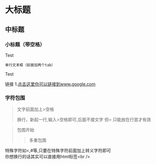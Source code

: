 大标题
=====

中标题
-----

### 小标题（带空格）

Test

    单行文本框（前面加两个tab）

Test

链接
1.[点击这里你可以链接到www.google.com](http://www.google.com)<br />

### 字符包围
> 文字前面加上>空格
>
> 换行，新起一行,输入>空格即可,后面不接文字
> 但> 只能放在行首才有效

> 包围开始
> > 多重包围

特殊字符如<,#等,只要在特殊字符前面加上转义字符即可<br />
你想换行的话其实可以直接用html标签\<br /\>
